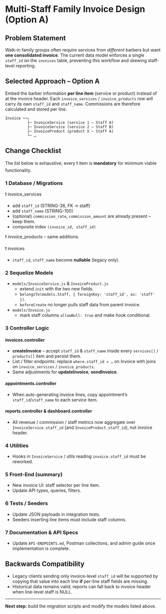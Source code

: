 # Multi-Staff Family Invoice Design (Option A)

## Problem Statement
Walk-in family groups often require services from *different* barbers but want **one consolidated invoice**.  The current data model enforces a single `staff_id` on the `invoices` table, preventing this workflow and skewing staff-level reporting.

## Selected Approach – Option A
Embed the barber information **per line item** (service or product) instead of at the invoice header.  Each `invoice_services` / `invoice_products` row will carry its own `staff_id` and `staff_name`.  Commissions are therefore calculated and stored per line.

```
Invoice ──┐
          ├─ InvoiceService (service 1 – Staff A)
          ├─ InvoiceService (service 2 – Staff B)
          ├─ InvoiceProduct (product X – Staff A)
          └─ …
```

## Change Checklist
The list below is exhaustive; every ❗️ item is **mandatory** for minimum viable functionality.

### 1  Database / Migrations
❗️ invoice_services
* add `staff_id` (STRING-36, FK → staff)
* add `staff_name` (STRING-100)
* (optional) `commission_rate`, `commission_amount` are already present – keep them.
* composite index `(invoice_id, staff_id)`

❗️ invoice_products – same additions.

❗️ invoices
* `staff_id`, `staff_name` become **nullable** (legacy only).

### 2  Sequelize Models
* `models/InvoiceService.js` & `InvoiceProduct.js`
  * extend `init` with the two new fields.
  * `belongsTo(models.Staff, { foreignKey: 'staff_id', as: 'staff' })`.
  * `beforeCreate` no longer pulls staff data from parent invoice.
* `models/Invoice.js`
  * mark staff columns `allowNull: true` and make hook conditional.

### 3  Controller Logic
#### invoices.controller
* **createInvoice** – accept `staff_id` & `staff_name` inside every `services[]` / `products[]` item and persist them.
* List / filter endpoints: replace `where.staff_id = …` on Invoice with joins on `invoice_services` / `invoice_products`.
* Same adjustments for **updateInvoice**, **sendInvoice**.

#### appointments.controller
* When auto-generating invoice lines, copy appointment’s `staff_id`/`staff_name` to each service item.

#### reports.controller & dashboard.controller
* All revenue / commission / staff metrics now aggregate over `InvoiceService.staff_id` (and `InvoiceProduct.staff_id`), not invoice header.

### 4  Utilities
* Hooks in `InvoiceService` / utils reading `invoice.staff_id` must be reworked.

### 5  Front-End (summary)
* New invoice UI: staff selector per line item.
* Update API types, queries, filters.

### 6  Tests / Seeders
* Update JSON payloads in integration tests.
* Seeders inserting line items must include staff columns.

### 7  Documentation & API Specs
* Update `API-ENDPOINTS.md`, Postman collections, and admin guide once implementation is complete.

## Backwards Compatibility
* Legacy clients sending only invoice-level `staff_id` will be supported by copying that value into each line **if** per-line staff fields are missing.
* Historical data remains valid; reports can fall back to invoice header when line-level staff is NULL.

---

**Next step:** build the migration scripts and modify the models listed above. 